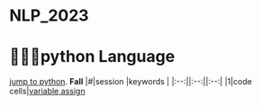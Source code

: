 # NLP_2023

# 🐎🏰🌺python Language
[ jump to python](https://wikidocs.net/book/1).
**Fall**
|#|session |keywords |
|:--:||:--:||:--:|
|1|code cells|[variable,assign]()
